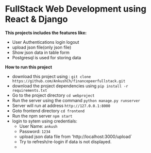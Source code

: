 # FullStack Web Development using React & Django

**This projects includes the features like:**
- User Authentications login logout
- upload json file(only json file)
- Show json data in table form
- Postgresql is used for storing data

**How to run this project**

- download this project using : `git clone https://github.com/AnkushCh/financepeerfullstack.git`
- download the project dependencies using `pip install -r requirements.txt`
- Go to the project directory `cd webproject`
- Run the server using the command `python manage.py runserver`
- Server will run at address `http://127.0.0.1:8000`
- Goto frontend directory `cd frontend`
- Run the npm server `npm start`
- login to sytem using credentials:
  - User Name: `ankush`
  - Password: `1234`
  - upload json data file from 'http://localhost:3000/upload`
  - Try to refresh/re-login if data is not displayed.
  - 
